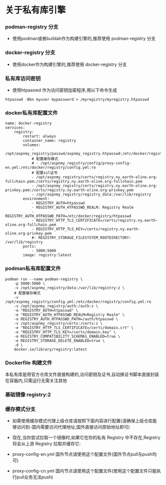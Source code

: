 # 关于私有库引擎

### podman-registry 分支
- 使用podman或者buildah作为构建引擎的,推荐使用 podman-registry 分支

### docker-registry 分支
- 使用docker作为构建引擎的,推荐使用 docker-registry 分支

### 私有库访问密钥
- 使用htpasswd 作为访问密钥加密程序,用以下命令生成
```
htpasswd -Bbn myuser mypassword > /myregistry/myregistry.htpasswd
```
### docker私有库配置文件

```
name: docker-registry
services:
    registry:
        restart: always
        container_name: registry
        volumes:
            - /opt/aspnmy_registry/passwd/aspnmy_registry.htpasswd:/etc/docker/registry/htpasswd:ro
            # 配置缓存模式
            # - /opt/aspnmy_registry/config/proxy-config-en.yml:/etc/docker/registry/config.yml:ro
            # 配置ssl证书
            - /opt/aspnmy_registry/certs/registry.ny.earth-oline.org-fullchain.pem:/certs/registry.ny.earth-oline.org-fullchain.pem
            - /opt/aspnmy_registry/certs/registry.ny.earth-oline.org-privkey.pem:/certs/registry.ny.earth-oline.org-privkey.pem
            - /opt/aspnmy_registry/registry_data:/var/lib/registry
        environment:
            - REGISTRY_AUTH=htpasswd
            - REGISTRY_AUTH_HTPASSWD_REALM: Registry Realm
            - REGISTRY_AUTH_HTPASSWD_PATH=/etc/docker/registry/htpasswd
            - REGISTRY_HTTP_TLS_CERTIFICATE=/certs/registry.ny.earth-oline.org-fullchain.pem
            - REGISTRY_HTTP_TLS_KEY=/certs/registry.ny.earth-oline.org-privkey.pem
            #- REGISTRY_STORAGE_FILESYSTEM_ROOTDIRECTORY: /var/lib/registry
        ports:
            - 5000:5000
        image: registry:latest
```

### podman私有库配置文件

```
podman run --name podman-registry \
    -p 5000:5000 \
    -v /opt/aspnmy_registry/data:/var/lib/registry:z \
    # 配置缓存模式
    -v /opt/aspnmy_registry/config.yml:/etc/docker/registry/config.yml:ro
    -v /opt/aspnmy_registry/auth:/auth:z \
    -e "REGISTRY_AUTH=htpasswd" \
    -e "REGISTRY_AUTH_HTPASSWD_REALM=Registry Realm" \
    -e REGISTRY_AUTH_HTPASSWD_PATH=/auth/htpasswd \
    -v /opt/aspnmy_registry/certs:/certs:z \
    -e "REGISTRY_HTTP_TLS_CERTIFICATE=/certs/domain.crt" \
    -e "REGISTRY_HTTP_TLS_KEY=/certs/domain.key" \
    -e REGISTRY_COMPATIBILITY_SCHEMA1_ENABLED=true \
    -e REGISTRY_STORAGE_DELETE_ENABLED=true \
    -d \
    docker.io/library/registry:latest

```

### Dockerfile 构建文件
本私有库是用官方仓库文件直接构建的,访问密钥及证书,自动换证书脚本直接封装在容器内,只需运行无需关注其他

### 基础镜像 registry:2

### 缓存模式分支
- 如需使用缓存模式代理上级仓库请按照下面内容进行配置(请确保上级仓库能够访问到-国内需要访问代理地址;国外直接访问原始地址即可)

- 现在,当你尝试拉取一个镜像时,如果它在你的私有 Registry 中不存在,Registry 将会从上游 Registry 拉取并缓存它:

- proxy-config-en.yml
    国外节点请使用这个配置文件(国外节点pull与push均可)
- proxy-config-cn.yml
    国内节点请使用这个配置文件(使用这个配置文件只能执行pull业务无法push)
